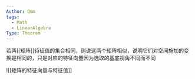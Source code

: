 ```yaml
---
Author: Qmm
tags:
  - Math
  - LinearAlgebra
Type: Theorem
---
```

若两[[矩阵]]待征值的集合相同，则说这两个矩阵相似，说明它们对空间施加的变换是相同的，只是对应的特征向量因为选取的基底视角不同而不同



![[矩阵的特征向量与特征值]]

